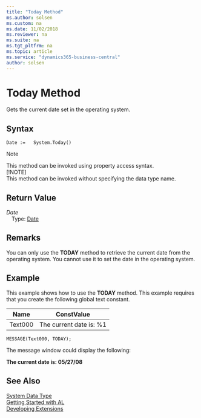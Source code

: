 ```yaml
---
title: "Today Method"
ms.author: solsen
ms.custom: na
ms.date: 11/02/2018
ms.reviewer: na
ms.suite: na
ms.tgt_pltfrm: na
ms.topic: article
ms.service: "dynamics365-business-central"
author: solsen
---
```

[//]: # (START>DO_NOT_EDIT)
[//]: # (IMPORTANT:Do not edit any of the content between here and the END>DO_NOT_EDIT.)
[//]: # (Any modifications should be made in the .xml files in the ModernDev repo.)
# Today Method
Gets the current date set in the operating system.

## Syntax
```
Date :=   System.Today()
```
> [!NOTE]  
> This method can be invoked using property access syntax.  
> [!NOTE]  
> This method can be invoked without specifying the data type name.  


## Return Value
*Date*  
&emsp;Type: [Date](../date/date-data-type.md)  
  


[//]: # (IMPORTANT: END>DO_NOT_EDIT)

## Remarks  
 You can only use the **TODAY** method to retrieve the current date from the operating system. You cannot use it to set the date in the operating system.  
  
## Example  
 This example shows how to use the **TODAY** method. This example requires that you create the following global text constant.  
  
|Name|ConstValue|  
|----------|----------------|  
|Text000|The current date is: %1|  
  
```  
MESSAGE(Text000, TODAY);  
```  
  
 The message window could display the following:  
  
 **The current date is: 05/27/08**  
  

## See Also
[System Data Type](system-data-type.md)  
[Getting Started with AL](../../devenv-get-started.md)  
[Developing Extensions](../../devenv-dev-overview.md)